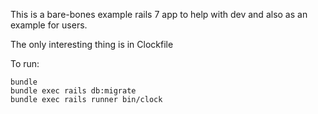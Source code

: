This is a bare-bones example rails 7 app to
help with dev and also as an example for users.

The only interesting thing is in Clockfile

To run:

```
bundle
bundle exec rails db:migrate
bundle exec rails runner bin/clock
```
